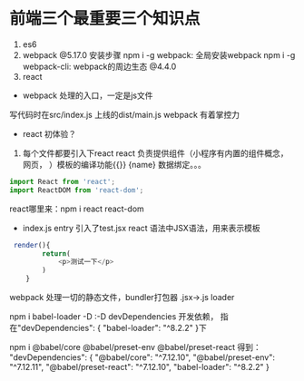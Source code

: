 # 前端三个最重要三个知识点
1. es6
2. webpack  @5.17.0
安装步骤
npm i -g webpack: 全局安装webpack
npm i -g webpack-cli: webpack的周边生态  @4.4.0
3. react

- webpack 处理的入口，一定是js文件

写代码时在src/index.js  上线的dist/main.js
webpack 有着掌控力

- react 初体验？
1. 每个文件都要引入下react
react 负责提供组件（小程序有内置的组件概念，网页，
）模板的编译功能{{}} {name} 数据绑定。。。
```js
import React from 'react';    
import ReactDOM from 'react-dom';
```
react哪里来：npm i react react-dom


- index.js entry 引入了test.jsx
react 语法中JSX语法，用来表示模板
```js
 render(){
        return(
            <p>测试一下</p>
        )
    }
```
webpack 处理一切的静态文件，bundler打包器
.jsx->.js
loader 

npm i babel-loader -D  :-D devDependencies  开发依赖，
指在"devDependencies": {
    "babel-loader": "^8.2.2"
  }下

  npm i @babel/core @babel/preset-env @babel/preset-react
  得到：
  "devDependencies": {
    "@babel/core": "^7.12.10",
    "@babel/preset-env": "^7.12.11",
    "@babel/preset-react": "^7.12.10",
    "babel-loader": "^8.2.2"
  }